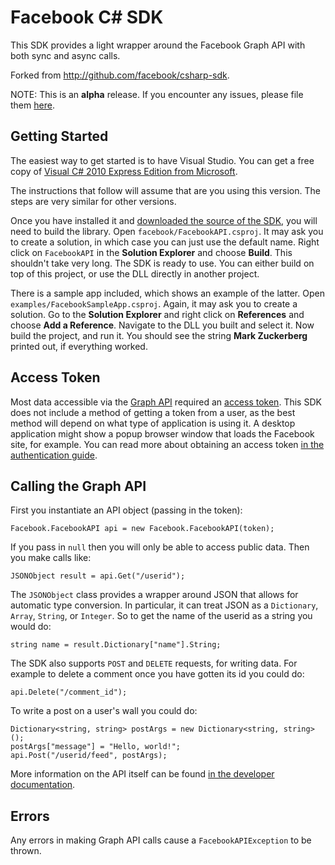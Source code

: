 Facebook C# SDK
===============

This SDK provides a light wrapper around the Facebook Graph API with both sync and async calls.

Forked from http://github.com/facebook/csharp-sdk.

NOTE: This is an **alpha** release. If you encounter any issues, please file
them [here](http://github.com/bbyk/graphasync/issues).


Getting Started
---------------

The easiest way to get started is to have Visual Studio. You can get a free copy
of [Visual C# 2010 Express Edition from
Microsoft](http://www.microsoft.com/express/Downloads/#2010-Visual-CS).

The instructions that follow will assume that are you using this version. The
steps are very similar for other versions.

Once you have installed it and [downloaded the source of the
SDK](http://github.com/facebook/csharp-sdk/archives/master), you will need to
build the library. Open `facebook/FacebookAPI.csproj`. It may ask you to create
a solution, in which case you can just use the default name. Right click on
`FacebookAPI` in the **Solution Explorer** and choose **Build**. This shouldn't
take very long. The SDK is ready to use. You can either build on top of this
project, or use the DLL directly in another project.

There is a sample app included, which shows an example of the latter. Open
`examples/FacebookSampleApp.csproj`. Again, it may ask you to create a
solution. Go to the **Solution Explorer** and right click on **References**
and choose **Add a Reference**. Navigate to the DLL you built and select it.
Now build the project, and run it. You should see the string **Mark
Zuckerberg** printed out, if everything worked.


Access Token
------------

Most data accessible via the [Graph
API](http://developers.facebook.com/docs/api) required an [access
token](http://developers.facebook.com/docs/authentication/). This SDK does not
include a method of getting a token from a user, as the best method will depend
on what type of application is using it. A desktop application might show a
popup browser window that loads the Facebook site, for example. You can read
more about obtaining an access token [in the authentication
guide](http://developers.facebook.com/docs/authentication/).


Calling the Graph API
---------------------

First you instantiate an API object (passing in the token):

    Facebook.FacebookAPI api = new Facebook.FacebookAPI(token);

If you pass in `null` then you will only be able to access public data.
Then you make calls like:

    JSONObject result = api.Get("/userid");

The `JSONObject` class provides a wrapper around JSON that allows for automatic
type conversion. In particular, it can treat JSON as a `Dictionary`, `Array`,
`String`, or `Integer`. So to get the name of the userid as a string you would
do:

    string name = result.Dictionary["name"].String;

The SDK also supports `POST` and `DELETE` requests, for writing data. For
example to delete a comment once you have gotten its id you could do:

    api.Delete("/comment_id");

To write a post on a user's wall you could do:

    Dictionary<string, string> postArgs = new Dictionary<string, string>();
    postArgs["message"] = "Hello, world!";
    api.Post("/userid/feed", postArgs);

More information on the API itself can be found [in the developer
documentation](http://developers.facebook.com/docs/api).


Errors
------

Any errors in making Graph API calls cause a `FacebookAPIException` to be
thrown.
